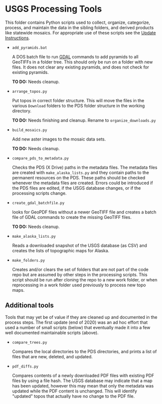 # USGS Processing Tools

This folder contains Python scripts used to collect, organize, categorize,
process, and maintain the data in the sibling folders, and derived
products like statewide mosaics.  For appropriate use of these scripts
see the [Update Instructions](Update_Instructions.md).

* `add_pyramids.bat`

  A DOS batch file to run [GDAL](https://gdal.org) commands to add pyramids to
  all GeoTIFFs in a folder tree. This should only be run on a folder with new
  files. It does not clear any existing pyramids, and does not check for
  existing pyramids.

  **TO DO:** Needs cleanup.

* `arrange_topos.py`

  Put topos in correct folder structure. This will move the files in the various
  `Download` folders to the PDS folder structure in the working directory.

  **TO DO:** Needs finishing and cleanup. Rename to `organize_downloads.py`

* `build_mosaics.py`

  Add new aster images to the mosaic data sets.

  **TO DO:** Needs cleanup.

* `compare_pds_to_metadata.py`

  Checks the PDS (X Drive) paths in the metadata files.
  The metadata files are created with `make_alaska_lists.py` and they
  contain paths to the permanent resources on the PDS.  These paths should
  be checked whenever the metadata files are created.  Errors could be
  introduced if the PDS files are edited, if the USGS database changes, or if
  the processing scripts change.

* `create_gdal_batchfile.py`

  looks for GeoPDF files without a newer GeoTIFF file and creates a
  batch file of GDAL commands to create the missing GeoTIFF files.

  **TO DO:** Needs cleanup.

* `make_alaska_lists.py`

  Reads a downloaded snapshot of the USGS database (as CSV) and creates the
  lists of topographic maps for Alaska.

* `make_folders.py`

  Creates and/or clears the set of folders that are not part of the code repo
  but are assumed by other steps in the processing scripts.  This script should
  be run after cloning the repo to a new work folder, or when reprocessing
  in a work folder used previously to process new topo maps.

## Additional tools

Tools that may yet be of value if they are cleaned up and documented in the
process steps.  The first update (end of 2020) was an ad hoc effort that
used a number of small scripts (below) that eventually made it into a few
well documented maintainable scripts (above).

* `compare_trees.py`

  Compares the local directories to the PDS directories, and prints a
  list of files that are new, deleted, and updated.

* `pdf_diffs.py`

  Compares contents of a newly downloaded PDF files with existing PDF files by
  using a file hash. The USGS database may indicate that a map has been
  updated, however this may mean that only the metadata was updated
  while the PDF content is unchanged.  This will identify "updated"
  topos that actually have no change to the PDF file.
